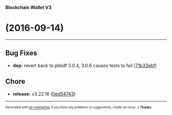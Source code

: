 __Blockchain Wallet V3__

#   (2016-09-14)



---

## Bug Fixes

- **dep:** revert back to pbkdf 3.0.4, 3.0.6 causes tests to fail
  ([71b33ebf](https://github.com/blockchain/My-Wallet-V3/commit/71b33ebf55ad3d03fff6c6d1d253e17e3eb0e2fd))


## Chore

- **release:** v3.22.16
  ([0ed54743](https://github.com/blockchain/My-Wallet-V3/commit/0ed547434fe0df5b8e984122127f0bf2aef6e7f2))



---
<sub><sup>*Generated with [git-changelog](https://github.com/rafinskipg/git-changelog). If you have any problems or suggestions, create an issue.* :) **Thanks** </sub></sup>